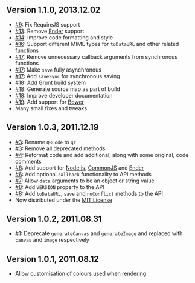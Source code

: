 ## Version 1.1.0, 2013.12.02

* [#9](https://github.com/neocotic/qr.js/issues/9): Fix RequireJS support
* [#13](https://github.com/neocotic/qr.js/issues/13): Remove [Ender][] support
* [#14](https://github.com/neocotic/qr.js/issues/14): Improve code formatting and style
* [#16](https://github.com/neocotic/qr.js/issues/16): Support different MIME types for `toDataURL` and other related functions
* [#17](https://github.com/neocotic/qr.js/issues/17): Remove unnecessary callback arguments from synchronous functions
* [#17](https://github.com/neocotic/qr.js/issues/17): Make `save` fully asynchronous
* [#17](https://github.com/neocotic/qr.js/issues/17): Add `saveSync` for synchronous saving
* [#18](https://github.com/neocotic/qr.js/issues/18): Add [Grunt][] build system
* [#18](https://github.com/neocotic/qr.js/issues/18): Generate source map as part of build
* [#18](https://github.com/neocotic/qr.js/issues/18): Improve developer documentation
* [#19](https://github.com/neocotic/qr.js/issues/19): Add support for [Bower][]
* Many small fixes and tweaks

## Version 1.0.3, 2011.12.19

* [#3](https://github.com/neocotic/qr.js/issues/3): Rename `QRCode` to `qr`
* [#3](https://github.com/neocotic/qr.js/issues/3): Remove all deprecated methods
* [#4](https://github.com/neocotic/qr.js/issues/4): Reformat code and add additional, along with some original, code comments
* [#6](https://github.com/neocotic/qr.js/issues/6): Add support for [Node.js][], [CommonJS][] and [Ender][]
* [#6](https://github.com/neocotic/qr.js/issues/6): Add optional `callback` functionality to API methods
* [#7](https://github.com/neocotic/qr.js/issues/7): Allow `data` arguments to be an object or string value
* [#8](https://github.com/neocotic/qr.js/issues/8): Add `VERSION` property to the API
* [#8](https://github.com/neocotic/qr.js/issues/8): Add `toDataURL`, `save` and `noConflict` methods to the API
* Now distributed under the [MIT License][]

## Version 1.0.2, 2011.08.31

* [#1](https://github.com/neocotic/qr.js/issues/1): Deprecate `generateCanvas` and `generateImage` and replaced with `canvas` and `image` respectively

## Version 1.0.1, 2011.08.12

* Allow customisation of colours used when rendering

[bower]: http://bower.io
[commonjs]: http://commonjs.org
[ender]: http://ender.no.de
[grunt]: http://gruntjs.com
[mit license]: http://en.wikipedia.org/wiki/MIT_License
[node.js]: http://nodejs.org
